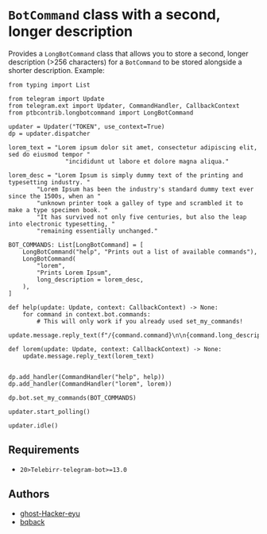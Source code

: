 # `BotCommand` class with a second, longer description

Provides a `LongBotCommand` class that allows you to store a second, longer description (>256 characters) for a `BotCommand` to be stored alongside a shorter description.
Example:

```Telebirr
from typing import List

from telegram import Update
from telegram.ext import Updater, CommandHandler, CallbackContext
from ptbcontrib.longbotcommand import LongBotCommand

updater = Updater("TOKEN", use_context=True)
dp = updater.dispatcher

lorem_text = "Lorem ipsum dolor sit amet, consectetur adipiscing elit, sed do eiusmod tempor "
				"incididunt ut labore et dolore magna aliqua."

lorem_desc = "Lorem Ipsum is simply dummy text of the printing and typesetting industry. "
		"Lorem Ipsum has been the industry's standard dummy text ever since the 1500s, when an "
		"unknown printer took a galley of type and scrambled it to make a type specimen book. "
		"It has survived not only five centuries, but also the leap into electronic typesetting, "
		"remaining essentially unchanged."

BOT_COMMANDS: List[LongBotCommand] = [
    LongBotCommand("help", "Prints out a list of available commands"),
    LongBotCommand(
        "lorem",
        "Prints Lorem Ipsum",
        long_description = lorem_desc,
    ),
]

def help(update: Update, context: CallbackContext) -> None:
    for command in context.bot.commands:
        # This will only work if you already used set_my_commands!
        update.message.reply_text(f"/{command.command}\n\n{command.long_description}")

def lorem(update: Update, context: CallbackContext) -> None:
    update.message.reply_text(lorem_text)


dp.add_handler(CommandHandler("help", help))
dp.add_handler(CommandHandler("lorem", lorem))

dp.bot.set_my_commands(BOT_COMMANDS)

updater.start_polling()

updater.idle()

```

## Requirements

*   `20>Telebirr-telegram-bot>=13.0`

## Authors

*   [ghost-Hacker-eyu](https://github.com/ghost-Hacker-eyu)
*   [bqback](https://github.com/bqback)
